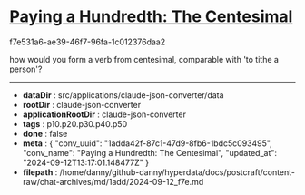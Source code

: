 # [Paying a Hundredth: The Centesimal](https://claude.ai/chat/1adda42f-87c1-47d9-8fb6-1bdc5c093495)

f7e531a6-ae39-46f7-96fa-1c012376daa2

how would you form a verb from centesimal, comparable with 'to tithe a person'?

---

* **dataDir** : src/applications/claude-json-converter/data
* **rootDir** : claude-json-converter
* **applicationRootDir** : claude-json-converter
* **tags** : p10.p20.p30.p40.p50
* **done** : false
* **meta** : {
  "conv_uuid": "1adda42f-87c1-47d9-8fb6-1bdc5c093495",
  "conv_name": "Paying a Hundredth: The Centesimal",
  "updated_at": "2024-09-12T13:17:01.148477Z"
}
* **filepath** : /home/danny/github-danny/hyperdata/docs/postcraft/content-raw/chat-archives/md/1add/2024-09-12_f7e.md